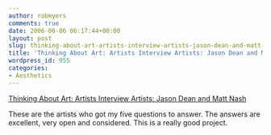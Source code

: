 ```yaml
---
author: robmyers
comments: true
date: 2006-06-06 06:17:44+00:00
layout: post
slug: thinking-about-art-artists-interview-artists-jason-dean-and-matt-nash
title: 'Thinking About Art: Artists Interview Artists: Jason Dean and Matt Nash'
wordpress_id: 955
categories:
- Aesthetics
---
```


[Thinking About Art: Artists Interview Artists: Jason Dean and Matt Nash](http://thinkingaboutart.blogs.com/art/2006/06/artists_intervi.html)  
  
These are the artists who got my five questions to answer. The answers are excellent, very open and considered. This is a really good project.  



